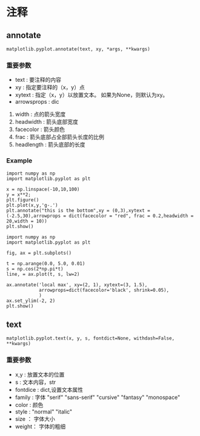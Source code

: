# 注释    

## annotate
```
matplotlib.pyplot.annotate(text, xy, *args, **kwargs)
```

### 重要参数
- text : 要注释的内容
- xy : 指定要注释的（x，y）点
- xytext : 指定（x，y）以放置文本。 如果为None，则默认为xy。
- arrowsprops : dic
1. width : 点的箭头宽度
2. headwidth : 箭头底部宽度
3. facecolor : 箭头颜色
4. frac : 箭头底部占全部箭头长度的比例
5. headlength : 箭头底部的长度

### Example

```
import numpy as np
import matplotlib.pyplot as plt

x = np.linspace(-10,10,100)
y = x**2;
plt.figure()
plt.plot(x,y,'g-.')
plt.annotate("this is the bottom",xy = (0,3),xytext = (-2.5,30),arrowprops = dict(facecolor = "red", frac = 0.2,headwidth = 20,width = 10))
plt.show()

```
```
import numpy as np
import matplotlib.pyplot as plt

fig, ax = plt.subplots()

t = np.arange(0.0, 5.0, 0.01)
s = np.cos(2*np.pi*t)
line, = ax.plot(t, s, lw=2)

ax.annotate('local max', xy=(2, 1), xytext=(3, 1.5),
            arrowprops=dict(facecolor='black', shrink=0.05),
            )
ax.set_ylim(-2, 2)
plt.show()
```
## text
```
matplotlib.pyplot.text(x, y, s, fontdict=None, withdash=False, **kwargs)
```
### 重要参数
- x,y : 放置文本的位置
- s : 文本内容，str
- fontdice : dict,设置文本属性
- family : 字体 "serif" "sans-serif" "cursive" "fantasy" "monospace"
- color : 颜色
- style : "normal"  "italic"
- size ： 字体大小
- weight： 字体的粗细















